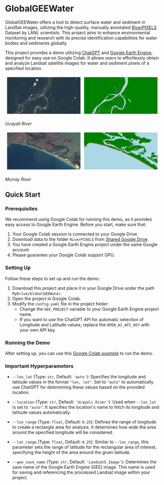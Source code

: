# GlobalGEEWater

GlobalGEEWater offers a tool to detect surface water and sediment in LandSat images, utilizing the high-quality,
manually annotated [RiverPIXELS](https://data.ess-dive.lbl.gov/view/doi:10.15485/1865732) Dataset by LANL scientists.
This project aims to enhance environmental monitoring and research with its precise identification capabilities for
water bodies and sediments globally.

This project provides a demo utilizing [ChatGPT](https://platform.openai.com/docs/overview)
and [Google Earth Engine](https://earthengine.google.com/), designed for easy use on Google Colab. It allows
users to effortlessly obtain and analyze Landsat satellite images for water and sediment pixels of a specified location.

![Image Description 1](GEE_Landsat_Data_Download_Files/Landsat5_Ucayali_River_Example.png)

*Ucayali River*

![Image Description 2](GEE_Landsat_Data_Download_Files/Landsat5_Murray_River_Example.png)

*Murray River*

## Quick Start

### Prerequisites
We recommend using Google Colab for running this demo, as it provides easy access to Google Earth Engine. Before you start, make sure that:
1. Your Google Colab session is connected to your Google Drive.
2. Download data to the folder `RiverPIXELS` from [Shared Google Drive](https://drive.google.com/drive/folders/1yRSjhvQBxjYEHNXOVLc_MNjvZ66cGgHG?usp=sharing)
3. You have created a Google Earth Engine project under the same Google account.
4. Please guarantee your Google Colab support GPU.

### Setting Up
Follow these steps to set up and run the demo:
1. Download this project and place it in your Google Drive under the path `MyDrive/GlobalGEEWater`.
2. Open the project in Google Colab.
3. Modify the `config.yaml` file in the project folder:
   - Change the `GEE_PROJECT` variable to your Google Earth Engine project name.
   - If you want to use the ChatGPT API for automatic selection of Longitude and Latitude values, replace the `OPEN_AI_API_KEY` with your own API key.

### Running the Demo
After setting up, you can use this [Google Colab example](https://colab.research.google.com/drive/10IUg0kr1itfrViOk7ll92rkpO6jFb8V5?usp=sharing) to run the demo.

### Important Hyperparameters

- `--lon_lat` (Type: `str`, Default: `'auto'`): Specifies the longitude and latitude values in the format `"lon, lat"`. Set to `"auto"` to automatically use ChatGPT for determining these values based on the provided location.

- `--location` (Type: `str`, Default: `'Ucayali River'`): Used when `--lon_lat` is set to `"auto"`. It specifies the location's name to fetch its longitude and latitude values automatically.

- `--lon_range` (Type: `float`, Default: `0.25`): Defines the range of longitude to create a rectangle area for analysis. It determines how wide the area around the specified longitude will be considered.

- `--lat_range` (Type: `float`, Default: `0.25`): Similar to `--lon_range`, this parameter sets the range of latitude for the rectangular area of interest, specifying the height of the area around the given latitude.

- `--gee_save_name` (Type: `str`, Default: `'Landsat5_Image'`): Determines the save name of the Google Earth Engine (GEE) image. This name is used for saving and referencing the processed Landsat image within your project.


